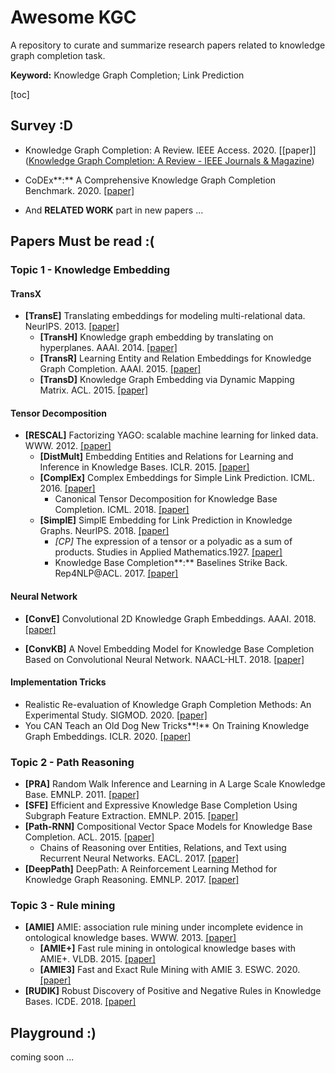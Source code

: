 # Awesome KGC

A repository to curate and summarize research papers related to knowledge graph completion task.

**Keyword:** Knowledge Graph Completion; Link Prediction



[toc]

## Survey :D

- Knowledge Graph Completion: A Review. IEEE Access. 2020. [[paper]]([Knowledge Graph Completion: A Review - IEEE Journals & Magazine](https://ieeexplore.ieee.org/document/9220143))

- CoDEx**:** A Comprehensive Knowledge Graph Completion Benchmark. 2020. [[paper]](https://arxiv.org/abs/2009.07810)
- And **RELATED WORK** part in new papers ...



## Papers Must be read :(

### Topic 1 - Knowledge Embedding

#### TransX

- **[TransE]**  Translating embeddings for modeling multi-relational data. NeurIPS. 2013. [[paper]](http://papers.nips.cc/paper/5071-translating-embeddings-for-modeling-multi-relational-data)
  - **[TransH]** Knowledge graph embedding by translating on hyperplanes. AAAI. 2014. [[paper]](http://www.aaai.org/ocs/index.php/AAAI/AAAI14/paper/view/8531)
  - **[TransR]** Learning Entity and Relation Embeddings for Knowledge Graph Completion. AAAI. 2015. [[paper]](http://www.aaai.org/ocs/index.php/AAAI/AAAI15/paper/view/9571)
  - **[TransD]** Knowledge Graph Embedding via Dynamic Mapping Matrix. ACL. 2015. [[paper]](https://doi.org/10.3115/v1/p15-1067)



#### Tensor Decomposition 

- **[RESCAL]** Factorizing YAGO: scalable machine learning for linked data. WWW. 2012. [[paper]](https://doi.org/10.1145/2187836.2187874)
  - **[DistMult]** Embedding Entities and Relations for Learning and Inference in Knowledge Bases. ICLR. 2015. [[paper]](http://arxiv.org/abs/1412.6575) 
  - **[ComplEx]** Complex Embeddings for Simple Link Prediction. ICML. 2016. [[paper]](http://proceedings.mlr.press/v48/trouillon16.html)
    - Canonical Tensor Decomposition for Knowledge Base Completion. ICML. 2018. [[paper]](http://proceedings.mlr.press/v80/lacroix18a.html)
  - **[SimplE]** SimplE Embedding for Link Prediction in Knowledge Graphs. NeurlPS. 2018. [[paper]](http://papers.nips.cc/paper/7682-simple-embedding-for-link-prediction-in-knowledge-graphs)
    - *[CP]* The expression of a tensor or a polyadic as a sum of products.  Studies in Applied Mathematics.1927. [[paper]](https://onlinelibrary.wiley.com/doi/abs/10.1002/sapm192761164)
    - Knowledge Base Completion**:** Baselines Strike Back. Rep4NLP@ACL. 2017. [[paper]](https://doi.org/10.18653/v1/w17-2609)



#### Neural Network

- **[ConvE]** Convolutional 2D Knowledge Graph Embeddings. AAAI. 2018. [[paper]](https://www.aaai.org/ocs/index.php/AAAI/AAAI18/paper/view/17366)

- **[ConvKB]** A Novel Embedding Model for Knowledge Base Completion Based on Convolutional Neural Network. NAACL-HLT. 2018. [[paper]](https://doi.org/10.18653/v1/n18-2053)



#### Implementation Tricks

- Realistic Re-evaluation of Knowledge Graph Completion Methods: An Experimental Study. SIGMOD. 2020. [[paper]](https://doi.org/10.1145/3318464.3380599)
- You CAN Teach an Old Dog New Tricks**!** On Training Knowledge Graph Embeddings. ICLR. 2020. [[paper]](https://openreview.net/forum?id=BkxSmlBFvr)



### Topic 2 - Path Reasoning

- **[PRA]** Random Walk Inference and Learning in A Large Scale Knowledge Base. EMNLP. 2011. [[paper]](https://www.aclweb.org/anthology/D11-1049/)
- **[SFE]** Efficient and Expressive Knowledge Base Completion Using Subgraph Feature Extraction. EMNLP. 2015. [[paper]](https://doi.org/10.18653/v1/d15-1173)
- **[Path-RNN]** Compositional Vector Space Models for Knowledge Base Completion. ACL. 2015. [[paper]](https://doi.org/10.3115/v1/p15-1016)
  - Chains of Reasoning over Entities, Relations, and Text using Recurrent Neural Networks. EACL. 2017. [[paper]](https://doi.org/10.18653/v1/e17-1013)
- **[DeepPath]** DeepPath: A Reinforcement Learning Method for Knowledge Graph Reasoning. EMNLP. 2017. [[paper]](https://doi.org/10.18653/v1/d17-1060) 



### Topic 3 - Rule mining

- **[AMIE]** AMIE: association rule mining under incomplete evidence in ontological knowledge bases. WWW. 2013. [[paper]](https://doi.org/10.1145/2488388.2488425)
  - **[AMIE+]** Fast rule mining in ontological knowledge bases with AMIE+. VLDB. 2015. [[paper]](https://doi.org/10.1007/s00778-015-0394-1)
  - **[AMIE3]** Fast and Exact Rule Mining with AMIE 3. ESWC. 2020. [[paper]](https://doi.org/10.1007/978-3-030-49461-2_3)
- **[RUDIK]** Robust Discovery of Positive and Negative Rules in Knowledge Bases. ICDE. 2018. [[paper]](https://doi.org/10.1109/ICDE.2018.00108)



## Playground :)

coming soon ... 